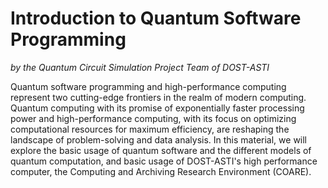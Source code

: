 # Introduction to Quantum Software Programming
*by the Quantum Circuit Simulation Project Team of DOST-ASTI*

Quantum software programming and high-performance computing represent two cutting-edge frontiers in the realm of modern computing. Quantum computing with its promise of exponentially faster processing power and high-performance computing, with its focus on optimizing computational resources for maximum efficiency, are reshaping the landscape of problem-solving and data analysis. In this material, we will explore the basic usage of quantum software and the different models of quantum computation, and basic usage of DOST-ASTI's high performance computer, the Computing and Archiving Research Environment (COARE).